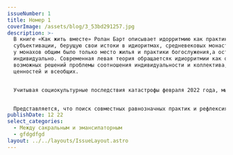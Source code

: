```yaml
---
issueNumber: 1
title: Номер 1
coverImage: /assets/blog/3_53bd291257.jpg
description: >-
  В книге «Как жить вместе» Ролан Барт описывает идорритмию как практику
  субъективации, берущую свои истоки в идиоритмах, средневековых монастырях, где
  у монахов общим было только место жилья и практики богослужения,а остальное —
  индивидуально. Современная левая теория обращаетсяк идиорритмии как одному из
  возможных решений проблемы соотношения индивидуальности и коллектива, частных
  ценностей и всеобщих. 


  Учитывая социокультурные последствия катастрофы февраля 2022 года, мы бы хотели бы перенести понятие идиорритмии и на практики художественной субъективации как способа кочевания между индивидуализмом и солидарностью, опытом и воображением, сакральным и эмансипаторным, онтологическим созерцанием и политическим действием, био- и медиа-средами. 


  Представляется, что поиск совместных равнозначных практик и рефлексия неподчинения авторитарным структурам в изобретении иных режимов коллективности делает идиорритмию одним из способов сопротивления персонализму и милитаристской возгонке ненависти «великой русской культуры», скрывающей воронку имперского мира и патриархальной нетерпимости.
publishDate: 12 22
select_categories:
  - Между сакральным и эмансипаторным
  - gfdgdfgd
layout: ../../layouts/IssueLayout.astro
---
```

